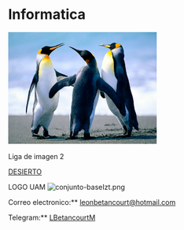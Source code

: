 # Informatica
<img src="https://raw.githubusercontent.com/LeoBM04/Informatica/99ad0effb3e8b38eae7fef75a65c5cf7aa2b62be/Penguins.jpg" alt="Penguins.jpg" width="60%"/>




Liga de imagen 2

[DESIERTO](https://github.com/LeoBM04/Informatica/blob/main/Directoriodeimagenes/Desert.jpg) 


LOGO UAM
<img src="https://github.com/jzavalar/Informatica/blob/main/images/conjunto-baseIzt.png" alt="conjunto-baseIzt.png" width="50%"/>

Correo electronico:** [leonbetancourt@hotmail.com](https://outlook.live.com/mail/0/)

Telegram:** [LBetancourtM](https://web.telegram.org/a/)

